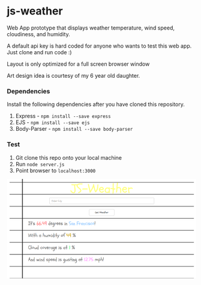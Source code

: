 # js-weather
Web App prototype that displays weather temperature, wind speed, cloudiness, and humidity.

A default api key is hard coded for anyone who wants to test this web app. Just clone and run code :)

Layout is only optimized for a full screen browser window

Art design idea is courtesy of my 6 year old daughter.

### Dependencies
Install the following dependencies after you have cloned this repository.
1. Express - ```npm install --save express```
2. EJS -     ```npm install --save ejs```
3. Body-Parser - ```npm install --save body-parser```

### Test
1. Git clone this repo onto your local machine
2. Run ```node server.js```
3. Point browser to ```localhost:3000```

![](https://raw.githubusercontent.com/alexbotello/js-weather/master/static/img/preview.png)
